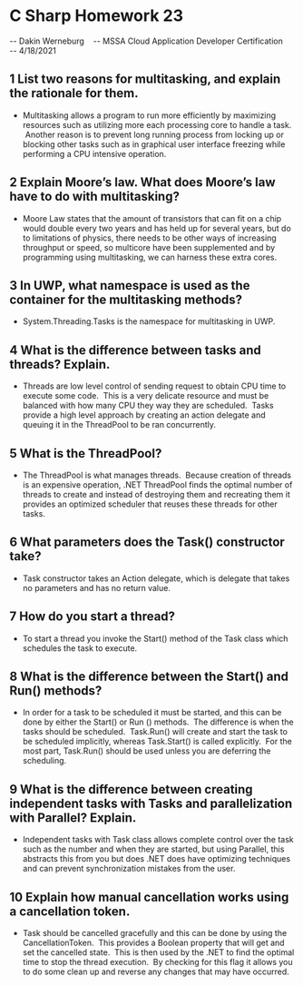 # C Sharp Homework 23

-- Dakin Werneburg   
-- MSSA Cloud Application Developer Certification   
-- 4/18/2021

## 1 List two reasons for multitasking, and explain the rationale for them.
- Multitasking allows a program to run more efficiently by maximizing resources such as utilizing more each processing core to handle a task.  Another reason is to prevent long running process from locking up or blocking other tasks such as in graphical user interface freezing while performing a CPU intensive operation.

## 2 Explain Moore’s law. What does Moore’s law have to do with multitasking?
- Moore Law states that the amount of transistors that can fit on a chip would double every two years and has held up for several years, but do to limitations of physics, there needs to be other ways of increasing throughput or speed, so multicore have been supplemented and by programming using multitasking, we can harness these extra cores.

## 3 In UWP, what namespace is used as the container for the multitasking methods?
- System.Threading.Tasks is the namespace for multitasking in UWP.

## 4 What is the difference between tasks and threads? Explain.
- Threads are low level control of sending request to obtain CPU time to execute some code.  This is a very delicate resource and must be balanced with how many CPU they way they are scheduled.  Tasks provide a high level approach by creating an action delegate and queuing it in the ThreadPool to be ran concurrently.  

## 5 What is the ThreadPool?
- The ThreadPool is what manages threads.  Because creation of threads is an expensive operation, .NET ThreadPool finds the optimal number of threads to create and instead of destroying them and recreating them it provides an optimized scheduler that reuses these threads for other tasks.

## 6 What parameters does the Task() constructor take?
- Task constructor takes an Action delegate, which is delegate that takes no parameters and has no return value.

## 7 How do you start a thread?
- To start a thread you invoke the Start() method of the Task class which schedules the task to execute.

## 8 What is the difference between the Start() and Run() methods?
- In order for a task to be scheduled it must be started, and this can be done by either the Start() or Run () methods.  The difference is when the tasks should be scheduled.  Task.Run() will create and start the task to be scheduled implicitly, whereas Task.Start() is called explicitly.  For the most part, Task.Run() should be used unless you are deferring the scheduling.

## 9 What is the difference between creating independent tasks with Tasks and parallelization with Parallel? Explain.
- Independent tasks with Task class allows complete control over the task such as the number and when they are started, but using Parallel, this abstracts this from you but does .NET does have optimizing techniques and can prevent synchronization mistakes from the user.

## 10 Explain how manual cancellation works using a cancellation token.
- Task should be cancelled gracefully and this can be done by using the CancellationToken.  This provides a Boolean property that will get and set the cancelled state.  This is then used by the .NET to find the optimal time to stop the thread execution.  By checking for this flag it allows you to do some clean up and reverse any changes that may have occurred.